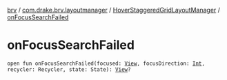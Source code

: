 [brv](../../index.md) / [com.drake.brv.layoutmanager](../index.md) / [HoverStaggeredGridLayoutManager](index.md) / [onFocusSearchFailed](./on-focus-search-failed.md)

# onFocusSearchFailed

`open fun onFocusSearchFailed(focused: `[`View`](https://developer.android.com/reference/android/view/View.html)`, focusDirection: `[`Int`](https://kotlinlang.org/api/latest/jvm/stdlib/kotlin/-int/index.html)`, recycler: Recycler, state: State): `[`View`](https://developer.android.com/reference/android/view/View.html)`?`